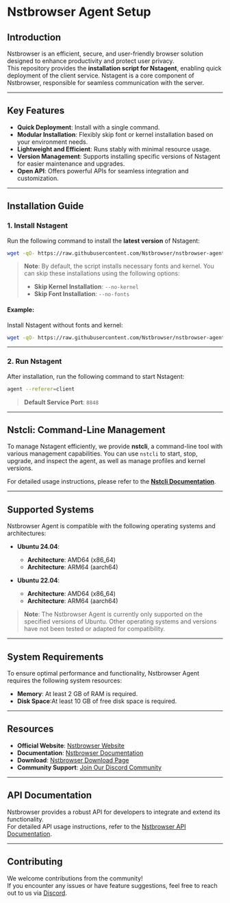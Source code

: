 # Nstbrowser Agent Setup

## Introduction

Nstbrowser is an efficient, secure, and user-friendly browser solution designed to enhance productivity and protect user privacy.  
This repository provides the **installation script for Nstagent**, enabling quick deployment of the client service. Nstagent is a core component of Nstbrowser, responsible for seamless communication with the server.

---

## Key Features

- **Quick Deployment**: Install with a single command.  
- **Modular Installation**: Flexibly skip font or kernel installation based on your environment needs.  
- **Lightweight and Efficient**: Runs stably with minimal resource usage.  
- **Version Management**: Supports installing specific versions of Nstagent for easier maintenance and upgrades.  
- **Open API**: Offers powerful APIs for seamless integration and customization.  

---

## Installation Guide

### 1. Install Nstagent

Run the following command to install the **latest version** of Nstagent:

```bash
wget -qO- https://raw.githubusercontent.com/Nstbrowser/nstbrowser-agent-setup/refs/heads/main/scripts/agent_install.sh | sudo bash
```

> **Note**: By default, the script installs necessary fonts and kernel. You can skip these installations using the following options:  
> - **Skip Kernel Installation**: `--no-kernel`  
> - **Skip Font Installation**: `--no-fonts`  

#### Example:

Install Nstagent without fonts and kernel:

```bash
wget -qO- https://raw.githubusercontent.com/Nstbrowser/nstbrowser-agent-setup/refs/heads/main/scripts/agent_install.sh | sudo bash -s -- --no-kernel --no-fonts
```

---

### 2. Run Nstagent

After installation, run the following command to start Nstagent:

```bash
agent --referer=client
```

> **Default Service Port**: `8848`

---

## Nstcli: Command-Line Management

To manage Nstagent efficiently, we provide **nstcli**, a command-line tool with various management capabilities. You can use `nstcli` to start, stop, upgrade, and inspect the agent, as well as manage profiles and kernel versions.

For detailed usage instructions, please refer to the **[Nstcli Documentation](./docs/nstcli.md)**.


---
## Supported Systems

Nstbrowser Agent is compatible with the following operating systems and architectures:

- **Ubuntu 24.04**:
  - **Architecture**: AMD64 (x86_64)
  - **Architecture**: ARM64 (aarch64)

- **Ubuntu 22.04**:
  - **Architecture**: AMD64 (x86_64)
  - **Architecture**: ARM64 (aarch64)

> **Note**: The Nstbrowser Agent is currently only supported on the specified versions of Ubuntu. Other operating systems and versions have not been tested or adapted for compatibility.

---
## System Requirements

To ensure optimal performance and functionality, Nstbrowser Agent requires the following system resources:

- **Memory**: At least 2 GB of RAM is required.
- **Disk Space**:At least 10 GB of free disk space is required.


---

## Resources

- **Official Website**: [Nstbrowser Website](https://www.nstbrowser.io/en)  
- **Documentation**: [Nstbrowser Documentation](https://docs.nstbrowser.io/)  
- **Download**: [Nstbrowser Download Page](https://www.nstbrowser.io/en/download)  
- **Community Support**: [Join Our Discord Community](https://discord.gg/GgExjxCz8D)  

---

## API Documentation

Nstbrowser provides a robust API for developers to integrate and extend its functionality.  
For detailed API usage instructions, refer to the [Nstbrowser API Documentation](https://apidocs.nstbrowser.io/folder-806337?nav=1).


---

## Contributing

We welcome contributions from the community!  
If you encounter any issues or have feature suggestions, feel free to reach out to us via [Discord](https://discord.gg/apuW9DgB).
